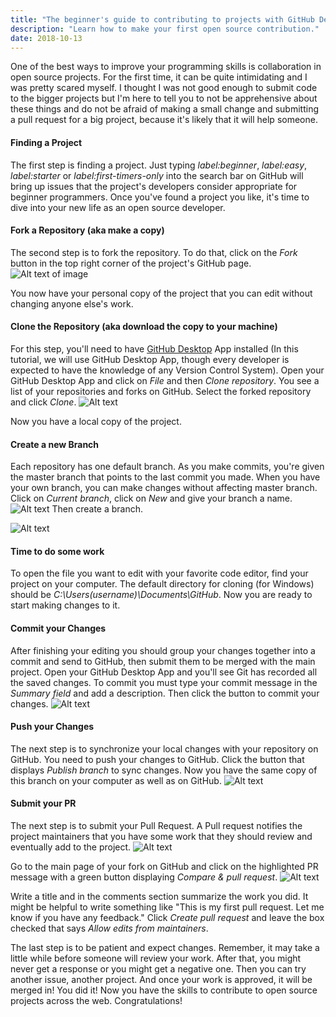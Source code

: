 ```yaml
---
title: "The beginner's guide to contributing to projects with GitHub Desktop"
description: "Learn how to make your first open source contribution."
date: 2018-10-13
---
```

One of the best ways to improve your programming skills is collaboration in open source projects. For the first time, it can be quite intimidating and I was pretty scared myself. I thought I was not good enough to submit code to the bigger projects but I'm here to tell you to not be apprehensive about these things and do not be afraid of making a small change and submitting a pull request for a big project, because it's likely that it will help someone.

#### Finding a Project

The first step is finding a project. Just typing _label:beginner_, _label:easy_, _label:starter_ or _label:first-timers-only_ into the search bar on GitHub will bring up issues that the project's developers consider appropriate for beginner programmers. Once you've found a project you like, it's time to dive into your new life as an open source developer.

#### Fork a Repository (aka make a copy)

The second step is to fork the repository. To do that, click on the _Fork_ button in the top right corner of the project's GitHub page.
 ![Alt text of image](https://thepracticaldev.s3.amazonaws.com/i/zrp45ackvsukvv4lqkpl.png)

You now have your personal copy of the project that you can edit without changing anyone else's work.

#### Clone the Repository (aka download the copy to your machine)

For this step, you'll need to have  <span style="background-color:white">[GitHub Desktop](https://desktop.github.com/)</span> App installed (In this tutorial, we will use GitHub Desktop App, though every developer is expected to have the knowledge of any Version Control System). Open your GitHub Desktop App and click on _File_ and then _Clone repository_. You see a list of your repositories and forks on GitHub. Select the forked repository and click _Clone_.
![Alt text](https://thepracticaldev.s3.amazonaws.com/i/6ka669b71k7grb8nud3b.png)

Now you have a local copy of the project.

#### Create a new Branch

Each repository has one default branch. As you make commits, you're given the master branch that points to the last commit you made. When you have your own branch, you can make changes without affecting master branch. Click on _Current branch_, click on _New_ and give your branch a name.
![Alt text](https://thepracticaldev.s3.amazonaws.com/i/1iv2c750pmz1ux9flyn9.png)
Then create a branch.

![Alt text](https://thepracticaldev.s3.amazonaws.com/i/azr2zblkm83kktqnxj75.png)


#### Time to do some work

To open the file you want to edit with your favorite code editor, find your project on your computer. The default directory for cloning (for Windows) should be _C:\\Users\(username)\Documents\GitHub_. Now you are ready to start making changes to it.

#### Commit your Changes

After finishing your editing you should group your changes together into a commit and send to GitHub, then submit them to be merged with the main project. Open your GitHub Desktop App and you'll see Git has recorded all the saved changes. To commit you must type your commit message in the _Summary field_ and add a description. Then click the button to commit your changes.
![Alt text](https://thepracticaldev.s3.amazonaws.com/i/ve9oysek6rjsb9wn2l3m.png)

#### Push your Changes

The next step is to synchronize your local changes with your repository on GitHub. You need to push your changes to GitHub. Click the button that displays _Publish branch_ to sync changes. Now you have the same copy of this branch on your computer as well as on GitHub.
![Alt text](https://thepracticaldev.s3.amazonaws.com/i/xdarcuosch8tmjdsnvgc.png)

#### Submit your PR

The next step is to submit your Pull Request. A Pull request notifies the project maintainers that you have some work that they should review and eventually add to the project.
![Alt text](https://thepracticaldev.s3.amazonaws.com/i/aekfekv7rv7e3orpym7k.png)

Go to the main page of your fork on GitHub and click on the highlighted PR message with a green button displaying _Compare & pull request_.
![Alt text](https://thepracticaldev.s3.amazonaws.com/i/ianoyci0k3mbd2zu9lmd.png)

Write a title and in the comments section summarize the work you did. It might be helpful to write something like "This is my first pull request. Let me know if you have any feedback." Click _Create pull request_ and leave the box checked that says _Allow edits from maintainers_.

The last step is to be patient and expect changes. Remember, it may take a little while before someone will review your work. After that, you might never get a response or you might get a negative one. Then you can try another issue, another project. And once your work is approved, it will be merged in! You did it! Now you have the skills to contribute to open source projects across the web. Congratulations!




